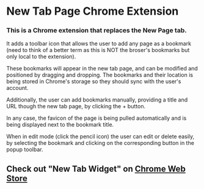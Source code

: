 # New Tab Page Chrome Extension

### This is a Chrome extension that replaces the New Page tab.

It adds a toolbar icon that allows the user to add any page as a bookmark (need to think of a better term as this is NOT the broser's bookmarks but only local to the extension).

These bookmarks will appear in the new tab page, and can be modified and positioned by dragging and dropping. The bookmarks and their location is being stored in Chrome's storage so they should sync with the user's account.

Additionally, the user can add bookmarks manually, providing a title and URL though the new tab page, by clicking the + button.

In any case, the favicon of the page is being pulled automatically and is being displayed next to the bookmark title.

When in edit mode (click the pencil icon) the user can edit or delete easily, by selecting the bookmark and clicking on the corresponding button in the popup toolbar.

## Check out "New Tab Widget" on [Chrome Web Store](https://chrome.google.com/webstore/detail/new-tab-widget/gbcgcbbbdifbebfkjeloioinmkimemlm)
